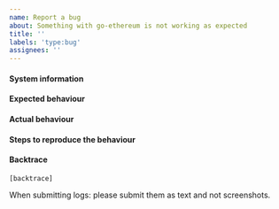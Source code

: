 ```yaml
---
name: Report a bug
about: Something with go-ethereum is not working as expected
title: ''
labels: 'type:bug'
assignees: ''
---
```


#### System information


#### Expected behaviour


#### Actual behaviour


#### Steps to reproduce the behaviour


#### Backtrace

````
[backtrace]
````

When submitting logs: please submit them as text and not screenshots.
